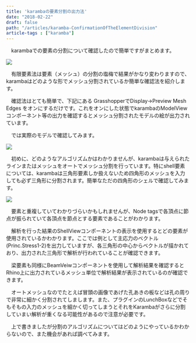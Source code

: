 ```yaml
---
title: 'karambaの要素分割の出力法'
date: "2018-02-22"
draft: false
path: "/articles/karamba-ConfirmationOfTheElementDivision"
article-tags : ["karamba"]
---
```


　karambaでの要素の分割について確認したので簡単ですがまとめます。  

[![](https://1.bp.blogspot.com/-7zFHVLMZU8I/Wo2DBhSQU1I/AAAAAAAABfs/lEK54qOkZj0FN670pBoIu1aGvq_VcLp0ACLcBGAs/s320/%25E3%2582%25BF%25E3%2582%25A4%25E3%2583%2588%25E3%2583%25AB.PNG)](https://1.bp.blogspot.com/-7zFHVLMZU8I/Wo2DBhSQU1I/AAAAAAAABfs/lEK54qOkZj0FN670pBoIu1aGvq_VcLp0ACLcBGAs/s1600/%25E3%2582%25BF%25E3%2582%25A4%25E3%2583%2588%25E3%2583%25AB.PNG)

  
  
　有限要素法は要素（メッシュ）の分割の塩梅で結果がかなり変わりますので、karambaはどのような形でメッシュ分割されているか簡単な確認法を紹介します。

　確認法はとても簡単で、下記にある GrasshopperでDisplay→Preview Mesh Edges をオンにするだけです。これをオンにした状態でkarambaのModelViewコンポーネント等の出力を確認するとメッシュ分割されたモデルの絵が出力されています。

　では実際のモデルで確認してみます。

[![](https://1.bp.blogspot.com/-e4Y29hl_SF0/Wo2FEMnPzpI/AAAAAAAABf4/F3EEYPZru9sfJx8Rsj8pTbwxlN06vofKACLcBGAs/s640/%25E3%2583%25A1%25E3%2583%2583%25E3%2582%25B7%25E3%2583%25A5%25E7%25A2%25BA%25E8%25AA%258D%25E4%25BD%258D%25E7%25BD%25AE.PNG)](https://1.bp.blogspot.com/-e4Y29hl_SF0/Wo2FEMnPzpI/AAAAAAAABf4/F3EEYPZru9sfJx8Rsj8pTbwxlN06vofKACLcBGAs/s1600/%25E3%2583%25A1%25E3%2583%2583%25E3%2582%25B7%25E3%2583%25A5%25E7%25A2%25BA%25E8%25AA%258D%25E4%25BD%258D%25E7%25BD%25AE.PNG)

  

　初めに、どのようなアルゴリズムかはわかりませんが、karambaは与えられたラインまたはメッシュをオートでメッシュ分割を行っています。特にshell要素については、karambaは三角形要素しか扱えないため四角形のメッシュを入力しても必ず三角形に分割されます。簡単なただの四角形のシェルで確認してみます。

  

[![](https://4.bp.blogspot.com/-e020iYlqMIw/Wo2IjBxl9xI/AAAAAAAABgQ/Bkx70dL5FsIZvLT8RLXhX1K6hVwhCHR8ACLcBGAs/s640/%25E5%2588%2586%25E5%2589%25B2%25E7%25A2%25BA%25E8%25AA%258D.PNG)](https://4.bp.blogspot.com/-e020iYlqMIw/Wo2IjBxl9xI/AAAAAAAABgQ/Bkx70dL5FsIZvLT8RLXhX1K6hVwhCHR8ACLcBGAs/s1600/%25E5%2588%2586%25E5%2589%25B2%25E7%25A2%25BA%25E8%25AA%258D.PNG)

  

　要素と重複していてわかりづらいかもしれませんが、Node tagsで各頂点に節点が振られていて各頂点を節点とする要素であることがわかります。

　解析を行った結果のShellViewコンポーネントの表示を使用するとどの要素が使用されているかわかります。ここでは例として主応力のベクトル(Princ.Stress1-2)を出力していますが、各三角形の中心からベクトルが描かれており、出力された三角形で解析が行われていることが確認できます。

　梁要素も同様にBeamVeiwコンポーネントを使用して解析結果を確認するとRhino上に出力されているメッシュ単位で解析結果が表示されているのが確認できます。

　オートメッシュなのでたとえば冒頭の画像であげた孔あきの板などは孔の周りで非常に細かく分割されてしまします。また、プラグインのLunchBoxなどでそもそもの入力のメッシュを細かく切ってしまうとそれをKarambaがさらに分割していまい解析が重くなる可能性があるので注意が必要です。

　上で書きましたが分割のアルゴリズムについてはどのようにやっているかわからないので、また機会があれば調べてみます。